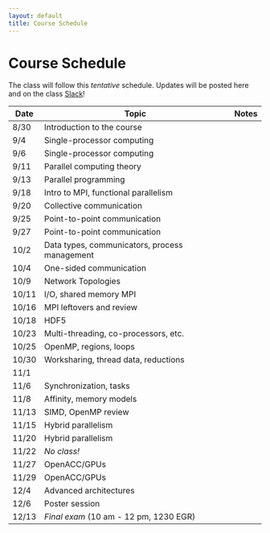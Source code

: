 ```yaml
---
layout: default
title: Course Schedule
---
```


# Course Schedule

The class will follow this _tentative_ schedule. Updates will be posted here and on the class [Slack](http://cmse-courses.slack.com)!

Date  | Topic                      | Notes
------|----------------------------|------
8/30  | Introduction to the course |
9/4   | Single-processor computing |
9/6   | Single-processor computing |
9/11  | Parallel computing theory  |
9/13  | Parallel programming       |
9/18  | Intro to MPI, functional parallelism |
9/20  | Collective communication   |
9/25  | Point-to-point communication |
9/27  | Point-to-point communication |
10/2  | Data types, communicators, process management |
10/4  | One-sided communication    |
10/9  | Network Topologies         |
10/11 | I/O, shared memory MPI     |
10/16 | MPI leftovers and review   |
10/18 | HDF5                       |
10/23 | Multi-threading, co-processors, etc. |
10/25 | OpenMP, regions, loops     |
10/30 | Worksharing, thread data, reductions |
11/1  | |
11/6  | Synchronization, tasks     |
11/8  | Affinity, memory models    |
11/13 | SIMD, OpenMP review        |
11/15 | Hybrid parallelism         |
11/20 | Hybrid parallelism         |
11/22 | _No class!_                |
11/27 | OpenACC/GPUs               |
11/29 | OpenACC/GPUs               |
12/4  | Advanced architectures     |
12/6  | Poster session             |
12/13 | _Final exam_ (10 am - 12 pm, 1230 EGR) |